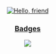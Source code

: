 <p align="center">
  <a target="_blank" rel="noopener noreferrer" href="https://www.red-wheelbarrow.com">
    <img src="https://img.shields.io/badge/hello-friend-critical?style=for-the-badge" alt="Hello, friend">
  </a>
</p>

<h3 align="center"><a href="docs/badges.md">Badges</a></h3>

<p align="center">
  <a target="_blank" rel="noopener noreferrer" href="https://github.com/anuraghazra/github-readme-stats">
    <img src="https://github-readme-stats.vercel.app/api/top-langs/?username=pbar1&layout=compact&hide=css&langs_count=6&exclude_repo=vault-rs" />
  </a>
</p>
